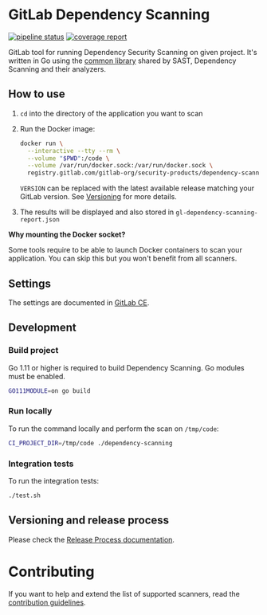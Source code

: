 # GitLab Dependency Scanning

[![pipeline status](https://gitlab.com/gitlab-org/security-products/dependency-scanning/badges/master/pipeline.svg)](https://gitlab.com/gitlab-org/security-products/dependency-scanning/commits/master)
[![coverage report](https://gitlab.com/gitlab-org/security-products/dependency-scanning/badges/master/coverage.svg)](https://gitlab.com/gitlab-org/security-products/dependency-scanning/commits/master)

GitLab tool for running Dependency Security Scanning on given project.
It's written in Go using
the [common library](https://gitlab.com/gitlab-org/security-products/analyzers/common)
shared by SAST, Dependency Scanning and their analyzers.

## How to use

1. `cd` into the directory of the application you want to scan
1. Run the Docker image:

    ```sh
    docker run \
      --interactive --tty --rm \
      --volume "$PWD":/code \
      --volume /var/run/docker.sock:/var/run/docker.sock \
      registry.gitlab.com/gitlab-org/security-products/dependency-scanning:${VERSION:-latest} /code
    ```

    `VERSION` can be replaced with the latest available release matching your GitLab version. See [Versioning](#versioning-and-release-process) for more details.

1. The results will be displayed and also stored in `gl-dependency-scanning-report.json`

**Why mounting the Docker socket?**

Some tools require to be able to launch Docker containers to scan your application. You can skip this but you won't benefit from all scanners.

## Settings

The settings are documented in [GitLab CE](https://docs.gitlab.com/ee/user/application_security/dependency_scanning/index.html).

## Development

### Build project

Go 1.11 or higher is required to build Dependency Scanning. Go modules must be enabled.

```sh
GO111MODULE=on go build
```

### Run locally

To run the command locally and perform the scan on `/tmp/code`:

```sh
CI_PROJECT_DIR=/tmp/code ./dependency-scanning
```

### Integration tests

To run the integration tests:

```sh
./test.sh
```

## Versioning and release process

Please check the [Release Process documentation](https://gitlab.com/gitlab-org/security-products/release/blob/master/docs/release_process.md).

# Contributing

If you want to help and extend the list of supported scanners, read the
[contribution guidelines](CONTRIBUTING.md).
